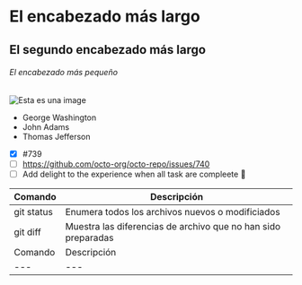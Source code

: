 # El encabezado más largo
## El segundo encabezado más largo
###### El encabezado más pequeño
![Esta es una image](https://myoctocat.com/assets/images/base-octocat.svg)

- George Washington
- John Adams
- Thomas Jefferson

- [x] #739
- [ ] https://github.com/octo-org/octo-repo/issues/740
- [ ] Add delight to the experience when all task are compleete :tada:

| Comando | Descripción |
| --- | --- |
| git status | Enumera todos los archivos nuevos o modificiados
| git diff | Muestra las diferencias de archivo que no han sido preparadas |
| Comando | Descripción |
| --- | --- |
